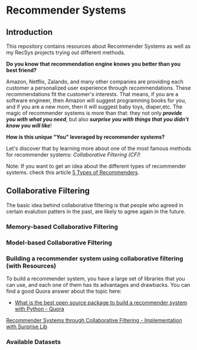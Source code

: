 # Recommender Systems
## Introduction
This repository contains resources about Recommender Systems as well as my RecSys projects trying out different methods.

**Do you know that recommendation engine knows you better than you best friend?** 

Amazon, Netflix, Zalando, and many other companies are providing each customer a personalized user experience through recommendations. These recommendations fit the customer's interests. That means, if you are a software engineer, then Amazon will suggest programming books for you, and if you are a new mom, then it will suggest baby toys, diaper,etc. 
The magic of recommender systems is more than that: they not only ***provide you with what you need***, but also ***surprise you with things that you didn't know you will like***!

**How is this unique "You" leveraged by recommender systems?**

Let's discover that by learning more about one of the most famous methods for recommender systems: *Collaborative Filtering (CF)*!

Note: If you want to get an idea about the different types of recommender systems. check this article [5 Types of Recommenders](https://www.datasciencecentral.com/profiles/blogs/5-types-of-recommenders).

## Collaborative Filtering 
The basic idea behind collaborative filtering is that people who agreed in certain evalution patters in the past, are likely to agree again in the future.

### Memory-based Collaborative Filtering

### Model-based Collaborative Filtering

### Building a recommender system using collaborative filtering (with Resources)

To build a recommender system, you have a large set of libraries that you can use, and each one of them has its advantages and drawbacks.
You can find a good Quora answer about the topic here:

* [What is the best open source package to build a recommender system with Python - Quora](https://www.quora.com/What-is-the-best-open-source-package-to-build-a-recommender-system-in-Python/answer/Xavier-Amatriain?srid=hpTX9)

[Recommender Systems through Collaborative Filtering - Implementation with Surprise Lib](https://blog.dominodatalab.com/recommender-systems-collaborative-filtering/)


### Available Datasets
